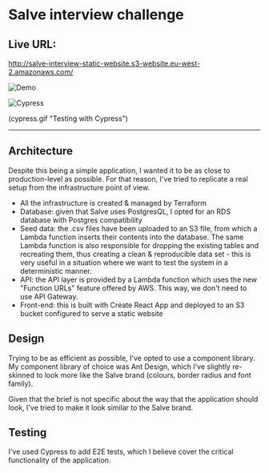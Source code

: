 # Salve interview challenge

## Live URL:

http://salve-interview-static-website.s3-website.eu-west-2.amazonaws.com/

![Demo](https://salve-interview-static-website.s3.eu-west-2.amazonaws.com/demo.gif)

![Cypress](https://salve-interview-static-website.s3.eu-west-2.amazonaws.com/cypress.gif)

(cypress.gif "Testing with Cypress")

---

## Architecture

Despite this being a simple application, I wanted it to be as close to production-level as possible. For that reason, I've tried to replicate a real setup from the infrastructure point of view.

- All the infrastructure is created & managed by Terraform
- Database: given that Salve uses PostgresQL, I opted for an RDS database with Postgres compatibility
- Seed data: the .csv files have been uploaded to an S3 file, from which a Lambda function inserts their contents into the database. The same Lambda function is also responsible for dropping the existing tables and recreating them, thus creating a clean & reproducible data set - this is very useful in a situation where we want to test the system in a deterministic manner.
- API: the API layer is provided by a Lambda function which uses the new "Function URLs" feature offered by AWS. This way, we don't need to use API Gateway.
- Front-end: this is built with Create React App and deployed to an S3 bucket configured to serve a static website

## Design

Trying to be as efficient as possible, I've opted to use a component library. My component library of choice was Ant Design, which I've slightly re-skinned to look more like the Salve brand (colours, border radius and font family).

Given that the brief is not specific about the way that the application should look, I've tried to make it look similar to the Salve brand.

## Testing

I've used Cypress to add E2E tests, which I believe cover the critical functionality of the application.
